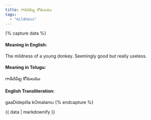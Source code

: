 ```yaml
---
title: గాడిదెపిల్ల కోమలము
tags:
  - "mildness"
---
```


{% capture data %}
#### Meaning in English:
The mildness of a young donkey.
Seemingly good but really useless.

#### Meaning in Telugu:
గాడిదెపిల్ల కోమలము

#### English Transliteration:
gaaDidepilla kOmalamu
{% endcapture %}

<div class="notice">{{ data | markdownify }}</div>

